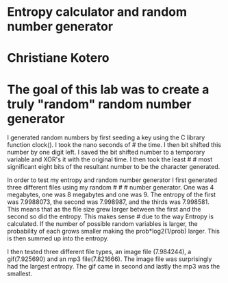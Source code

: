 # Entropy calculator and random number generator
# Christiane Kotero
# The goal of this lab was to create a truly "random" random number generator


I generated random numbers by first seeding a key using the C library function clock(). I took the nano seconds of # the time. I then bit shifted this number by one digit left.
I saved the bit shifted number to a temporary variable and XOR's it with the original time. I then took the least # # most significant eight bits of the resultant number to be
the character generated.

In order to test my entropy and random number generator I first generated three different files using my random # # # number generator. One was 4 megabytes, one was 8 megabytes and one was 9.
The entropy of the first was 7.9988073, the second was 7.998987, and the thirds was 7.998581.
This means that as the file size grew larger between the first and the second so did the entropy. This makes sense # due to the way Entropy is calculated.
If the number of possible random variables is larger, the probability of each grows smaller making the prob*log2(1/prob) larger. This is then summed up into the entropy.

I then tested three different file types, an image file (7.984244), a gif(7.925690) and an mp3 file(7.821666). The image file was surprisingly had the largest entropy.
The gif came in second and lastly the mp3 was the smallest.
